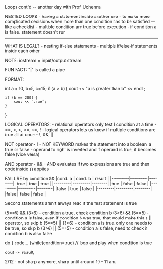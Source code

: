 Loops cont'd -- another day with Prof. Uchenna 

NESTED LOOPS 
    - having a statement inside another one
    - to make more complicated decisions when more than one condition has to be satisfied -- like a checklist
    - multiple condition are true before execution 
    - if condition a is false, statement doesn't run 

-------------------------------------------------------------

WHAT IS LEGAL?
    - nesting if-else statements 
    - multiple if/else-if statements inside each other



NOTE: iostream = input/output stream 

FUN FACT: "|" is called a pipe!


FORMAT:

int a = 10, b=5, c=15;
if (a > b) {
    cout << "a is greater than b" << endl ;

    if (b == 200) {
        cout << "true";
    }
}


LOGICAL OPERATORS:
    - relational operators only test 1 condition at a time
        - ==, <, >, <=, >=, ! 
    - logical operators lets us know if multiple conditions are true all at once
        - !, &&, ||

NOT operator - !
    - NOT KEYWORD makes the statement into a boolean, a true or false 
    - operand to right is inverted and if operand is true, it becomes false (vice versa) 

AND operator - &&
    - AND evaluates if two expressions are true and then code inside {} applies 


FAILURE by condition &&
 |cond. a  | cond. b | result |
 |---------|---------|--------|
 |true     |   true  |  true  |
 |---------|---------|--------|
 |true     |   false |  false |
 |---------|---------|--------|
 |false    |   true  |  false |
 |---------|---------|--------|
 |false    |   false |  false |



Second statements aren't always read if the first statement is true

(5==5) && (3>6) - condition a true, check condition b
(3>6) && (5==5) - condition a is false, even if condition b was true, that would make this a || operator, so skip b
(5==5) || (3>6) - condition a is true, only one needs to be true, so skip b
(3>6) || (5==5) - condition a is false, need to check if condition b is also false
    



do {
    code...
}while(condition=true) // loop and play when condition is true

cout << result;

























2/12 - not sharp anymore, sharp until around 10 - 11 am. 
